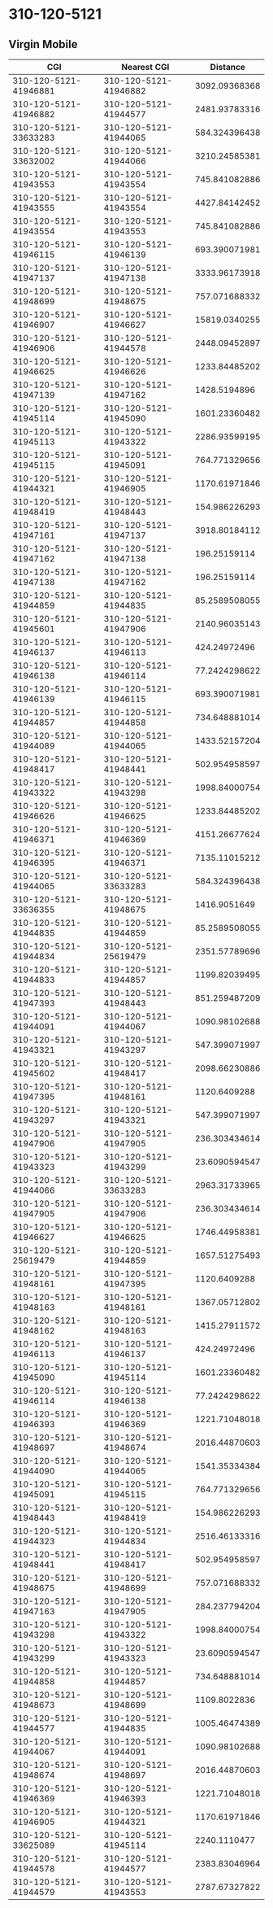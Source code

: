 # 310-120-5121
## Virgin Mobile


| CGI | Nearest CGI | Distance |
|-----|-------------|----------|
| 310-120-5121-41946881 | 310-120-5121-41946882 | 3092.09368368 |
| 310-120-5121-41946882 | 310-120-5121-41944577 | 2481.93783316 |
| 310-120-5121-33633283 | 310-120-5121-41944065 | 584.324396438 |
| 310-120-5121-33632002 | 310-120-5121-41944066 | 3210.24585381 |
| 310-120-5121-41943553 | 310-120-5121-41943554 | 745.841082886 |
| 310-120-5121-41943555 | 310-120-5121-41943554 | 4427.84142452 |
| 310-120-5121-41943554 | 310-120-5121-41943553 | 745.841082886 |
| 310-120-5121-41946115 | 310-120-5121-41946139 | 693.390071981 |
| 310-120-5121-41947137 | 310-120-5121-41947138 | 3333.96173918 |
| 310-120-5121-41948699 | 310-120-5121-41948675 | 757.071688332 |
| 310-120-5121-41946907 | 310-120-5121-41946627 | 15819.0340255 |
| 310-120-5121-41946906 | 310-120-5121-41944578 | 2448.09452897 |
| 310-120-5121-41946625 | 310-120-5121-41946626 | 1233.84485202 |
| 310-120-5121-41947139 | 310-120-5121-41947162 | 1428.5194896 |
| 310-120-5121-41945114 | 310-120-5121-41945090 | 1601.23360482 |
| 310-120-5121-41945113 | 310-120-5121-41943322 | 2286.93599195 |
| 310-120-5121-41945115 | 310-120-5121-41945091 | 764.771329656 |
| 310-120-5121-41944321 | 310-120-5121-41946905 | 1170.61971846 |
| 310-120-5121-41948419 | 310-120-5121-41948443 | 154.986226293 |
| 310-120-5121-41947161 | 310-120-5121-41947137 | 3918.80184112 |
| 310-120-5121-41947162 | 310-120-5121-41947138 | 196.25159114 |
| 310-120-5121-41947138 | 310-120-5121-41947162 | 196.25159114 |
| 310-120-5121-41944859 | 310-120-5121-41944835 | 85.2589508055 |
| 310-120-5121-41945601 | 310-120-5121-41947906 | 2140.96035143 |
| 310-120-5121-41946137 | 310-120-5121-41946113 | 424.24972496 |
| 310-120-5121-41946138 | 310-120-5121-41946114 | 77.2424298622 |
| 310-120-5121-41946139 | 310-120-5121-41946115 | 693.390071981 |
| 310-120-5121-41944857 | 310-120-5121-41944858 | 734.648881014 |
| 310-120-5121-41944089 | 310-120-5121-41944065 | 1433.52157204 |
| 310-120-5121-41948417 | 310-120-5121-41948441 | 502.954958597 |
| 310-120-5121-41943322 | 310-120-5121-41943298 | 1998.84000754 |
| 310-120-5121-41946626 | 310-120-5121-41946625 | 1233.84485202 |
| 310-120-5121-41946371 | 310-120-5121-41946369 | 4151.26677624 |
| 310-120-5121-41946395 | 310-120-5121-41946371 | 7135.11015212 |
| 310-120-5121-41944065 | 310-120-5121-33633283 | 584.324396438 |
| 310-120-5121-33636355 | 310-120-5121-41948675 | 1416.9051649 |
| 310-120-5121-41944835 | 310-120-5121-41944859 | 85.2589508055 |
| 310-120-5121-41944834 | 310-120-5121-25619479 | 2351.57789696 |
| 310-120-5121-41944833 | 310-120-5121-41944857 | 1199.82039495 |
| 310-120-5121-41947393 | 310-120-5121-41948443 | 851.259487209 |
| 310-120-5121-41944091 | 310-120-5121-41944067 | 1090.98102688 |
| 310-120-5121-41943321 | 310-120-5121-41943297 | 547.399071997 |
| 310-120-5121-41945602 | 310-120-5121-41948417 | 2098.66230886 |
| 310-120-5121-41947395 | 310-120-5121-41948161 | 1120.6409288 |
| 310-120-5121-41943297 | 310-120-5121-41943321 | 547.399071997 |
| 310-120-5121-41947906 | 310-120-5121-41947905 | 236.303434614 |
| 310-120-5121-41943323 | 310-120-5121-41943299 | 23.6090594547 |
| 310-120-5121-41944066 | 310-120-5121-33633283 | 2963.31733965 |
| 310-120-5121-41947905 | 310-120-5121-41947906 | 236.303434614 |
| 310-120-5121-41946627 | 310-120-5121-41946625 | 1746.44958381 |
| 310-120-5121-25619479 | 310-120-5121-41944859 | 1657.51275493 |
| 310-120-5121-41948161 | 310-120-5121-41947395 | 1120.6409288 |
| 310-120-5121-41948163 | 310-120-5121-41948161 | 1367.05712802 |
| 310-120-5121-41948162 | 310-120-5121-41948163 | 1415.27911572 |
| 310-120-5121-41946113 | 310-120-5121-41946137 | 424.24972496 |
| 310-120-5121-41945090 | 310-120-5121-41945114 | 1601.23360482 |
| 310-120-5121-41946114 | 310-120-5121-41946138 | 77.2424298622 |
| 310-120-5121-41946393 | 310-120-5121-41946369 | 1221.71048018 |
| 310-120-5121-41948697 | 310-120-5121-41948674 | 2016.44870603 |
| 310-120-5121-41944090 | 310-120-5121-41944065 | 1541.35334384 |
| 310-120-5121-41945091 | 310-120-5121-41945115 | 764.771329656 |
| 310-120-5121-41948443 | 310-120-5121-41948419 | 154.986226293 |
| 310-120-5121-41944323 | 310-120-5121-41944834 | 2516.46133316 |
| 310-120-5121-41948441 | 310-120-5121-41948417 | 502.954958597 |
| 310-120-5121-41948675 | 310-120-5121-41948699 | 757.071688332 |
| 310-120-5121-41947163 | 310-120-5121-41947905 | 284.237794204 |
| 310-120-5121-41943298 | 310-120-5121-41943322 | 1998.84000754 |
| 310-120-5121-41943299 | 310-120-5121-41943323 | 23.6090594547 |
| 310-120-5121-41944858 | 310-120-5121-41944857 | 734.648881014 |
| 310-120-5121-41948673 | 310-120-5121-41948699 | 1109.8022836 |
| 310-120-5121-41944577 | 310-120-5121-41944835 | 1005.46474389 |
| 310-120-5121-41944067 | 310-120-5121-41944091 | 1090.98102688 |
| 310-120-5121-41948674 | 310-120-5121-41948697 | 2016.44870603 |
| 310-120-5121-41946369 | 310-120-5121-41946393 | 1221.71048018 |
| 310-120-5121-41946905 | 310-120-5121-41944321 | 1170.61971846 |
| 310-120-5121-33625089 | 310-120-5121-41945114 | 2240.1110477 |
| 310-120-5121-41944578 | 310-120-5121-41944577 | 2383.83046964 |
| 310-120-5121-41944579 | 310-120-5121-41943553 | 2787.67327822 |
